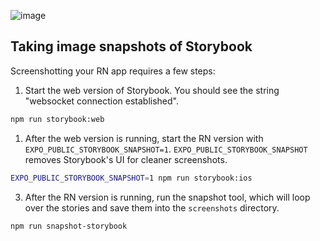 ![image](https://user-images.githubusercontent.com/3481514/145904252-92e3dc1e-591f-410f-88a1-b4250f4ba6f2.png)

## Taking image snapshots of Storybook

Screenshotting your RN app requires a few steps:

1. Start the web version of Storybook. You should see the string "websocket connection established".

```sh
npm run storybook:web
```

1. After the web version is running, start the RN version with `EXPO_PUBLIC_STORYBOOK_SNAPSHOT=1`. `EXPO_PUBLIC_STORYBOOK_SNAPSHOT` removes Storybook's UI for cleaner screenshots.

```sh
EXPO_PUBLIC_STORYBOOK_SNAPSHOT=1 npm run storybook:ios
```

3. After the RN version is running, run the snapshot tool, which will loop over the stories and save them into the `screenshots` directory.

```sh
npm run snapshot-storybook
```

